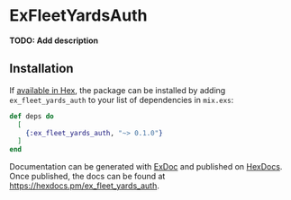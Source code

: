 # ExFleetYardsAuth

**TODO: Add description**

## Installation

If [available in Hex](https://hex.pm/docs/publish), the package can be installed
by adding `ex_fleet_yards_auth` to your list of dependencies in `mix.exs`:

```elixir
def deps do
  [
    {:ex_fleet_yards_auth, "~> 0.1.0"}
  ]
end
```

Documentation can be generated with [ExDoc](https://github.com/elixir-lang/ex_doc)
and published on [HexDocs](https://hexdocs.pm). Once published, the docs can
be found at <https://hexdocs.pm/ex_fleet_yards_auth>.

